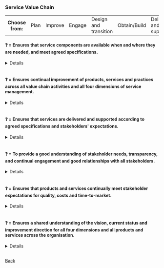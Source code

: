 ### Service Value Chain

<table>
  <tr>
    <th>Choose from:</th>
    <td>Plan</td>
    <td>Improve</td>
    <td>Engage</td>
    <td>Design and transition</td>
    <td>Obtain/Build</td>
    <td>Deliver and support</td>
  </tr>
</table>

#### &#10067; = Ensures that service components are available when and where they are needed, and meet agreed specifications.
<details>
<b>Obtain/Build</b> = Ensures that service components are available when and where they are needed, and meet agreed specifications.
</details>
<br>

#### &#10067; = Ensures continual improvement of products, services and practices across all value chain activities and all four dimensions of service management.
<details>
<b>Improve</b> = Ensures continual improvement of products, services and practices across all value chain activities and all four dimensions of service management.
</details>
<br>

#### &#10067; = Ensures that services are delivered and supported according to agreed specifications and stakeholders' expectations.
<details>
<b>Deliver and Support</b> = Ensures that services are delivered and supported according to agreed specifications and stakeholders' expectations.
</details>
<br>

#### &#10067; = To provide a good understanding of stakeholder needs, transparency, and continual engagement and good relationships with all stakeholders.
<details>
<b>Engage</b> = To provide a good understanding of stakeholder needs, transparency, and continual engagement and good relationships with all stakeholders.
</details>
<br>

#### &#10067; = Ensures that products and services continually meet stakeholder expectations for quality, costs and time-to-market.
<details>
<b>Design and Transition</b> = Ensures that products and services continually meet stakeholder expectations for quality, costs and time-to-market.
</details>
<br>

#### &#10067; = Ensures a shared understanding of the vision, current status and improvement direction for all four dimensions and all products and services across the organisation.
<details>
<b>Plan</b> = Ensures a shared understanding of the vision, current status and improvement direction for all four dimensions and all products and services across the organisation.
</details>
<br>

[Back](README.md)
